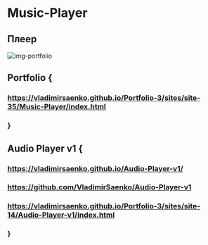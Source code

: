 # Music-Player

## Плеер
 
![img-portfolio](https://user-images.githubusercontent.com/56477695/139586395-d7c06f4e-d368-494b-8132-edf0560c2903.jpg)

## Portfolio { 

### https://vladimirsaenko.github.io/Portfolio-3/sites/site-35/Music-Player/index.html

### }

## Audio Player v1 {

### https://vladimirsaenko.github.io/Audio-Player-v1/

### https://github.com/VladimirSaenko/Audio-Player-v1

### https://vladimirsaenko.github.io/Portfolio-3/sites/site-14/Audio-Player-v1/index.html

### }
